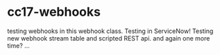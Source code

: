 # cc17-webhooks
testing webhooks in this webhook class.
Testing in ServiceNow!
Testing new webhook stream table and scripted REST api.
and again
one more time?
...
